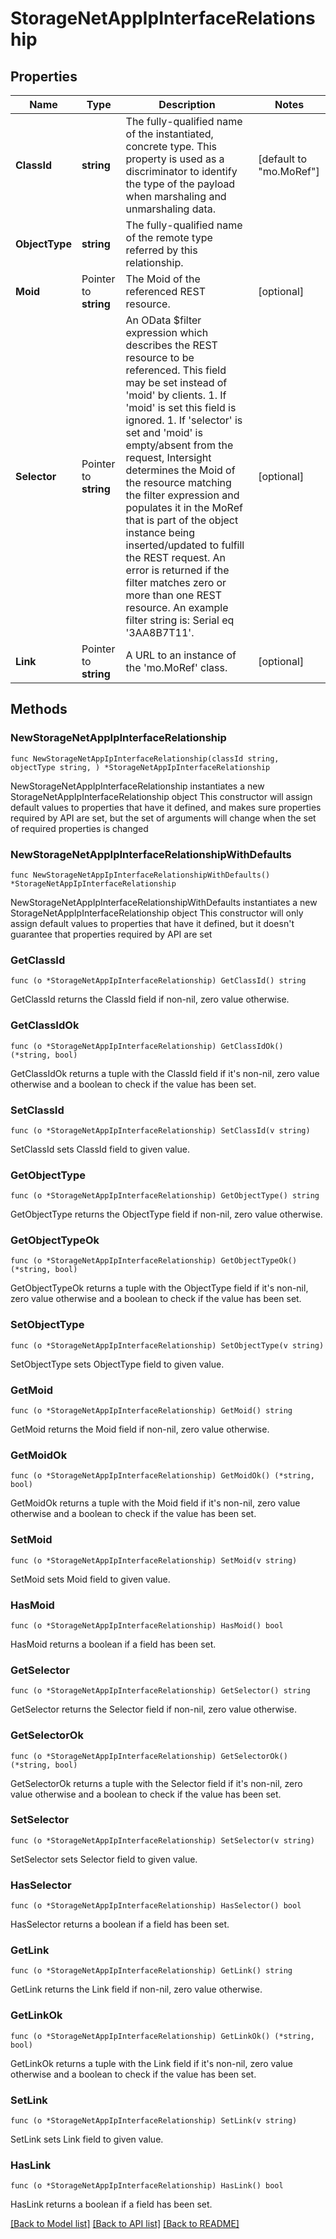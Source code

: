 # StorageNetAppIpInterfaceRelationship

## Properties

Name | Type | Description | Notes
------------ | ------------- | ------------- | -------------
**ClassId** | **string** | The fully-qualified name of the instantiated, concrete type. This property is used as a discriminator to identify the type of the payload when marshaling and unmarshaling data. | [default to "mo.MoRef"]
**ObjectType** | **string** | The fully-qualified name of the remote type referred by this relationship. | 
**Moid** | Pointer to **string** | The Moid of the referenced REST resource. | [optional] 
**Selector** | Pointer to **string** | An OData $filter expression which describes the REST resource to be referenced. This field may be set instead of &#39;moid&#39; by clients. 1. If &#39;moid&#39; is set this field is ignored. 1. If &#39;selector&#39; is set and &#39;moid&#39; is empty/absent from the request, Intersight determines the Moid of the resource matching the filter expression and populates it in the MoRef that is part of the object instance being inserted/updated to fulfill the REST request. An error is returned if the filter matches zero or more than one REST resource. An example filter string is: Serial eq &#39;3AA8B7T11&#39;. | [optional] 
**Link** | Pointer to **string** | A URL to an instance of the &#39;mo.MoRef&#39; class. | [optional] 

## Methods

### NewStorageNetAppIpInterfaceRelationship

`func NewStorageNetAppIpInterfaceRelationship(classId string, objectType string, ) *StorageNetAppIpInterfaceRelationship`

NewStorageNetAppIpInterfaceRelationship instantiates a new StorageNetAppIpInterfaceRelationship object
This constructor will assign default values to properties that have it defined,
and makes sure properties required by API are set, but the set of arguments
will change when the set of required properties is changed

### NewStorageNetAppIpInterfaceRelationshipWithDefaults

`func NewStorageNetAppIpInterfaceRelationshipWithDefaults() *StorageNetAppIpInterfaceRelationship`

NewStorageNetAppIpInterfaceRelationshipWithDefaults instantiates a new StorageNetAppIpInterfaceRelationship object
This constructor will only assign default values to properties that have it defined,
but it doesn't guarantee that properties required by API are set

### GetClassId

`func (o *StorageNetAppIpInterfaceRelationship) GetClassId() string`

GetClassId returns the ClassId field if non-nil, zero value otherwise.

### GetClassIdOk

`func (o *StorageNetAppIpInterfaceRelationship) GetClassIdOk() (*string, bool)`

GetClassIdOk returns a tuple with the ClassId field if it's non-nil, zero value otherwise
and a boolean to check if the value has been set.

### SetClassId

`func (o *StorageNetAppIpInterfaceRelationship) SetClassId(v string)`

SetClassId sets ClassId field to given value.


### GetObjectType

`func (o *StorageNetAppIpInterfaceRelationship) GetObjectType() string`

GetObjectType returns the ObjectType field if non-nil, zero value otherwise.

### GetObjectTypeOk

`func (o *StorageNetAppIpInterfaceRelationship) GetObjectTypeOk() (*string, bool)`

GetObjectTypeOk returns a tuple with the ObjectType field if it's non-nil, zero value otherwise
and a boolean to check if the value has been set.

### SetObjectType

`func (o *StorageNetAppIpInterfaceRelationship) SetObjectType(v string)`

SetObjectType sets ObjectType field to given value.


### GetMoid

`func (o *StorageNetAppIpInterfaceRelationship) GetMoid() string`

GetMoid returns the Moid field if non-nil, zero value otherwise.

### GetMoidOk

`func (o *StorageNetAppIpInterfaceRelationship) GetMoidOk() (*string, bool)`

GetMoidOk returns a tuple with the Moid field if it's non-nil, zero value otherwise
and a boolean to check if the value has been set.

### SetMoid

`func (o *StorageNetAppIpInterfaceRelationship) SetMoid(v string)`

SetMoid sets Moid field to given value.

### HasMoid

`func (o *StorageNetAppIpInterfaceRelationship) HasMoid() bool`

HasMoid returns a boolean if a field has been set.

### GetSelector

`func (o *StorageNetAppIpInterfaceRelationship) GetSelector() string`

GetSelector returns the Selector field if non-nil, zero value otherwise.

### GetSelectorOk

`func (o *StorageNetAppIpInterfaceRelationship) GetSelectorOk() (*string, bool)`

GetSelectorOk returns a tuple with the Selector field if it's non-nil, zero value otherwise
and a boolean to check if the value has been set.

### SetSelector

`func (o *StorageNetAppIpInterfaceRelationship) SetSelector(v string)`

SetSelector sets Selector field to given value.

### HasSelector

`func (o *StorageNetAppIpInterfaceRelationship) HasSelector() bool`

HasSelector returns a boolean if a field has been set.

### GetLink

`func (o *StorageNetAppIpInterfaceRelationship) GetLink() string`

GetLink returns the Link field if non-nil, zero value otherwise.

### GetLinkOk

`func (o *StorageNetAppIpInterfaceRelationship) GetLinkOk() (*string, bool)`

GetLinkOk returns a tuple with the Link field if it's non-nil, zero value otherwise
and a boolean to check if the value has been set.

### SetLink

`func (o *StorageNetAppIpInterfaceRelationship) SetLink(v string)`

SetLink sets Link field to given value.

### HasLink

`func (o *StorageNetAppIpInterfaceRelationship) HasLink() bool`

HasLink returns a boolean if a field has been set.


[[Back to Model list]](../README.md#documentation-for-models) [[Back to API list]](../README.md#documentation-for-api-endpoints) [[Back to README]](../README.md)


